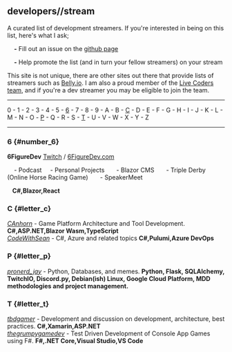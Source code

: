 ## developers//stream
A curated list of development streamers. If you're interested in being on this list, here's what I ask;

&nbsp;&nbsp;&nbsp;&nbsp;**-** Fill out an issue on the [github page](https://github.com/tbd-develop/developers.stream)

&nbsp;&nbsp;&nbsp;&nbsp;**-** Help promote the list (and in turn your fellow streamers) on your stream

This site is not unique, there are other sites out there that provide lists of streamers such as [Belly.io](https://belly.io/). I am also a proud member of the [Live Coders team](https://livecoders.dev/members), and if you're a dev streamer you may be eligible to join the team. 

---

0 - 1 - 2 - 3 - 4 - 5 - [6](#number_6) - 7 - 8 - 9 - A - B - [C](#letter_c) - D - E - F - G - H - I - J - K - L - M - N - O - [P](#letter_p) - Q - R - S - [T](#letter_t) - U - V - W - X - Y - Z 

---

### 6 {#number_6}

**6FigureDev** [Twitch](https://twitch.tv/6figuredev) / [6FigureDev.com](https://6figuredev.com)  

&nbsp;&nbsp;&nbsp;&nbsp;- Podcast
&nbsp;&nbsp;&nbsp;&nbsp;- Personal Projects
&nbsp;&nbsp;&nbsp;&nbsp;&nbsp;&nbsp;- Blazor CMS
&nbsp;&nbsp;&nbsp;&nbsp;&nbsp;&nbsp;- Triple Derby (Online Horse Racing Game)
&nbsp;&nbsp;&nbsp;&nbsp;&nbsp;&nbsp;- SpeakerMeet

&nbsp;&nbsp;&nbsp;**C#,Blazor,React**

### C {#letter_c}

[*CAnhorn*](https://twitch.tv/canhorn) - Game Platform Architecture and Tool Development. **C#,ASP.NET,Blazor Wasm,TypeScript**  
[*CodeWithSean*](https://twitch.tv/codewithsean) - C#, Azure and related topics **C#,Pulumi,Azure DevOps**

### P {#letter_p}
[*pronerd_jay*](https://twitch.tv/pronerd_jay) - Python, Databases, and memes. **Python, Flask, SQLAlchemy, TwitchIO, Discord.py, Debian(ish) Linux, Google Cloud Platform, MDD methodologies and project management.**

### T {#letter_t}

[*tbdgamer*](https://twitch.tv/tbdgamer) - Development and discussion on development, architecture, best practices. **C#,Xamarin,ASP.NET**  
[*thegrumpygamedev*](https://twitch.tv/thegrumpygamedev) - Test Driven Development of Console App Games using F#. **F#,.NET Core,Visual Studio,VS Code**  
